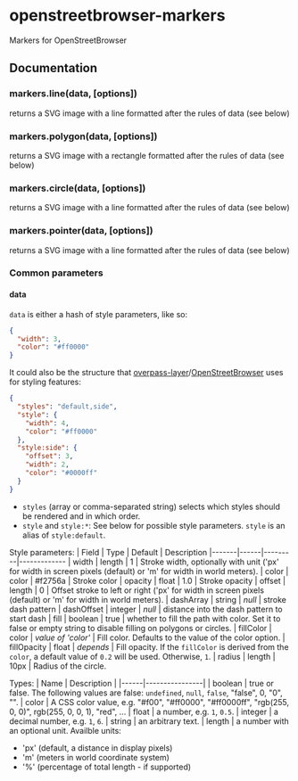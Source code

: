# openstreetbrowser-markers
Markers for OpenStreetBrowser

## Documentation
### markers.line(data, [options])
returns a SVG image with a line formatted after the rules of data (see below)

### markers.polygon(data, [options])
returns a SVG image with a rectangle formatted after the rules of data (see below)

### markers.circle(data, [options])
returns a SVG image with a line formatted after the rules of data (see below)

### markers.pointer(data, [options])
returns a SVG image with a line formatted after the rules of data (see below)

### Common parameters
#### data
`data` is either a hash of style parameters, like so:
```json
{
  "width": 3,
  "color": "#ff0000"
}
```

It could also be the structure that [overpass-layer](https://github.com/plepe/overpass-layer)/[OpenStreetBrowser](https://github.com/plepe/OpenStreetBrowser) uses for styling features:
```json
{
  "styles": "default,side",
  "style": {
    "width": 4,
    "color": "#ff0000"
  },
  "style:side": {
    "offset": 3,
    "width": 2,
    "color": "#0000ff"
  }
}
```

* `styles` (array or comma-separated string) selects which styles should be rendered and in which order.
* `style` and `style:*`: See below for possible style parameters. `style` is an alias of `style:default`.

Style parameters:
| Field | Type | Default | Description
|-------|------|---------|-------------
| width | length | 1 | Stroke width, optionally with unit ('px' for width in screen pixels (default) or 'm' for width in world meters).
| color | color | #f2756a | Stroke color
| opacity | float | 1.0 | Stroke opacity
| offset | length | 0 | Offset stroke to left or right ('px' for width in screen pixels (default) or 'm' for width in world meters).
| dashArray | string | *null* | stroke dash pattern
| dashOffset | integer | *null* | distance into the dash pattern to start dash
| fill | boolean | true | whether to fill the path with color. Set it to false or empty string to disable filling on polygons or circles.
| fillColor | color | *value of 'color'* | Fill color. Defaults to the value of the color option.
| fillOpacity | float | *depends* | Fill opacity. If the `fillColor` is derived from the `color`, a default value of `0.2` will be used. Otherwise, `1`.
| radius | length | 10px | Radius of the circle.

Types:
| Name | Description    |
|------|----------------|
| boolean | true or false. The following values are false: `undefined`, `null`, `false`, "false", 0, "0", "".
| color | A CSS color value, e.g. "#f00", "#ff0000", "#ff0000ff", "rgb(255, 0, 0)", rgb(255, 0, 0, 1), "red", ...
| float | a number, e.g. `1`, `0.5`.
| integer | a decimal number, e.g. `1`, `6`.
| string | an arbitrary text.
| length | a number with an optional unit. Availble units:<ul><li>'px' (default, a distance in display pixels)</li><li>'m' (meters in world coordinate system)</li><li>'%' (percentage of total length - if supported)</li>
